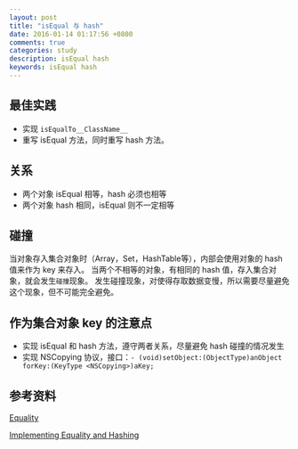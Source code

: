 ```yaml
---
layout: post
title: "isEqual 与 hash"
date: 2016-01-14 01:17:56 +0800
comments: true
categories: study
description: isEqual hash
keywords: isEqual hash
---
```


## 最佳实践
* 实现 `isEqualTo__ClassName__`
* 重写 isEqual 方法，同时重写 hash 方法。


## 关系
* 两个对象 isEqual 相等，hash 必须也相等
* 两个对象 hash 相同，isEqual 则不一定相等

## 碰撞
当对象存入集合对象时（Array，Set，HashTable等），内部会使用对象的 hash 值来作为 key 来存入。
当两个不相等的对象，有相同的 hash 值，存入集合对象，就会发生`碰撞`现象。
发生碰撞现象，对使得存取数据变慢，所以需要尽量避免这个现象，但不可能完全避免。

## 作为集合对象 key 的注意点
* 实现 isEqual 和 hash 方法，遵守两者关系，尽量避免 hash 碰撞的情况发生
* 实现 NSCopying 协议，接口：`- (void)setObject:(ObjectType)anObject forKey:(KeyType <NSCopying>)aKey;`

## 参考资料
[Equality](http://nshipster.com/equality/)

[Implementing Equality and Hashing](https://mikeash.com/pyblog/friday-qa-2010-06-18-implementing-equality-and-hashing.html)